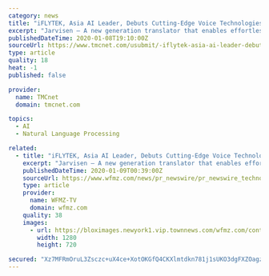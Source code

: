 ```yaml
---
category: news
title: "iFLYTEK, Asia AI Leader, Debuts Cutting-Edge Voice Technologies in the US"
excerpt: "Jarvisen – A new generation translator that enables effortless communication between 60 languages. This consumer product is powered by iFLYTEK voice recognition, machine translation, and voice synthesis technologies. Jarvisen has an instant response rate of less than .5 seconds as well as a built in 2-year global data plan for coverage in ..."
publishedDateTime: 2020-01-08T19:10:00Z
sourceUrl: https://www.tmcnet.com/usubmit/-iflytek-asia-ai-leader-debuts-cutting-edge-voice-/2020/01/08/9078596.htm
type: article
quality: 18
heat: -1
published: false

provider:
  name: TMCnet
  domain: tmcnet.com

topics:
  - AI
  - Natural Language Processing

related:
  - title: "iFLYTEK, Asia AI Leader, Debuts Cutting-Edge Voice Technologies in the US"
    excerpt: "Jarvisen – A new generation translator that enables effortless communication between 60 languages. This consumer product is powered by iFLYTEK voice recognition, machine translation, and voice synthesis technologies. Jarvisen has an instant response rate of less than .5 seconds as well as a built in 2-year global data plan for coverage in ..."
    publishedDateTime: 2020-01-09T00:39:00Z
    sourceUrl: https://www.wfmz.com/news/pr_newswire/pr_newswire_technology/iflytek-asia-ai-leader-debuts-cutting-edge-voice-technologies-in/article_60853699-2a71-5856-b176-c55c733da348.html
    type: article
    provider:
      name: WFMZ-TV
      domain: wfmz.com
    quality: 38
    images:
      - url: https://bloximages.newyork1.vip.townnews.com/wfmz.com/content/tncms/custom/image/b9818ac0-ee9a-11e9-8e9f-a3b831b71481.jpg
        width: 1280
        height: 720

secured: "Xz7MFRmOruL3Zsczc+uX4ce+XotOKGfQ4CKXlmtdkn781j1sUKO3dgFXZOagz0PrE04FWXfo5K/raiAHSwE52Nac9IucpEnnoQ7/s+jF/yaXv3BYTjObeljA1z6G+L4aYH+EjHhQgm3uSo+SgVR0j+etbKGmO4d6X1gTTSGJ3tpF+1PHsMZ11odxkK3Zsqw3eIGBI6xhaBENP+4+4/yHgY90picn532qGjiY9czDGoXbxS/R+sVXfZP3eDYFGQYy6AN5qSHHn+whxC5UGaunOg==;ZLPC1U9cpvPMhz2toaOABw=="
---
```


